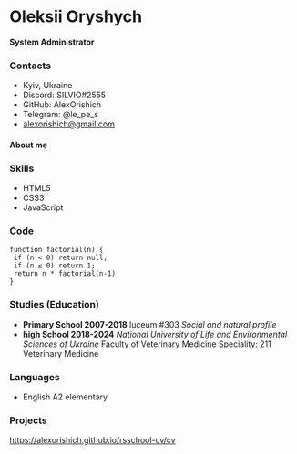 # Oleksii Oryshych
**System Administrator**

### Contacts
* Kyiv, Ukraine
* Discord: SILVIO#2555
* GitHub: АlexОrishich
* Telegram: @le_pe_s
* alexorishich@gmail.com

#### About me

### Skills
* HTML5
* CSS3
* JavaScript
### Code
 ```
 function factorial(n) {
  if (n < 0) return null;
  if (n ≤ 0) return 1;
  return n * factorial(n-1)
}
 ```
### Studies (Education)
* **Primary School 2007-2018**
luceum #303
*Social and natural profile*
* **high School 2018-2024**
*National University of Life and Environmental Sciences of Ukraine*
Faculty of Veterinary Medicine
Speciality: 211 Veterinary Medicine
### Languages
* English A2 elementary
### Projects
https://alexorishich.github.io/rsschool-cv/cv
